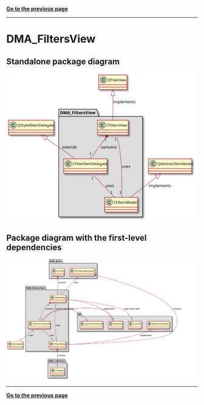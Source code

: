 [**Go to the previous page**](../../../../md/dev_docs/dev_docs.md)

----

# DMA_FiltersView

## Standalone package diagram

![Class diagram with dependencies](../../../../md/dev_docs/puml/DMA_FiltersView_standalone.svg)

## Package diagram with the first-level dependencies

![Class diagram with dependencies](../../../../md/dev_docs/puml/DMA_FiltersView.svg)

----

[**Go to the previous page**](../../../../md/dev_docs/dev_docs.md)